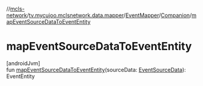 //[mcls-network](../../../../index.md)/[tv.mycujoo.mclsnetwork.data.mapper](../../index.md)/[EventMapper](../index.md)/[Companion](index.md)/[mapEventSourceDataToEventEntity](map-event-source-data-to-event-entity.md)

# mapEventSourceDataToEventEntity

[androidJvm]\
fun [mapEventSourceDataToEventEntity](map-event-source-data-to-event-entity.md)(sourceData: [EventSourceData](../../../tv.mycujoo.mclsnetwork.data.model/-event-source-data/index.md)): EventEntity

